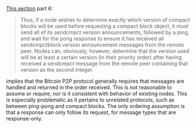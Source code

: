 [This section](https://github.com/bitcoin/bips/blob/master/bip-0152.mediawiki#protocol-versioning) part 6:

> Thus, if a node wishes to determine exactly which version of compact blocks will be used before requesting a compact block object, it must send all of its sendcmpct version announcements, followed by a ping, and wait for the pong response to ensure it has received all sendcmpctblock version announcement messages from the remote peer. Nodes can, obviously, however, determine that the version used will be at least a certain version (in their priority order) after having received a sendcmpct message from the remote peer containing that version as the second integer.

implies that the Bitcoin P2P protocol generally requires that messages are handled and returned in the order received. This is not reasonable to assume or require, nor is it consistent with behavior of existing nodes. This is especially problematic as it pertains to unrelated protocols, such as between ping-pong and compact blocks. The only ordering assumption is that a response can only follow its request, for message types that are response-only.